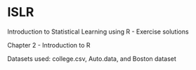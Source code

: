 # ISLR
Introduction to Statistical Learning using R - Exercise solutions 


Chapter 2 - Introduction to R 

Datasets used: college.csv, Auto.data, and Boston dataset 
